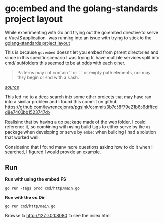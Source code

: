 # go:embed and the golang-standards project layout

While experimenting with Go and trying out the go:embed directive to serve a VueJS application I was running
into an issue with trying to stick to the [golang-standards project layout][l-gspj]

This is because `go:embed` doesn't let you embed from parent directories and since in this specific scenario I 
was trying to have multiple services split into cmd/ subfolders this seemed to be at odds with each other.

> Patterns may not contain ‘.’ or ‘..’ or empty path elements, nor may they begin or end with a slash.

_[source][l-embed-docs]_

This led me to a deep search into some other projects that may have ran into a similar problem and I found this
commit on github https://github.com/lawrencejones/pgsink/commit/3b7c58f79e21b6b6dfffcdd8e7403bb1523747cb

Realising that by having a go package made of the web folder, I could reference it, so combining with using
build tags to either serve by the `os` package when developing or serve by `embed` when building I had a solution
that worked well.

Considering that I found many more questions asking how to do it when I searched, I figured I would provide an example.

## Run

__Run with using the embed.FS__

```
go run -tags prod cmd/http/main.go
```

__Run with the os.Dir__

```
go run cmd/http/main.go
```

Browse to http://127.0.0.1:8080 to see the index.html


[l-gspj]: https://github.com/golang-standards/project-layout
[l-embed-docs]: https://pkg.go.dev/embed#hdr-Directives